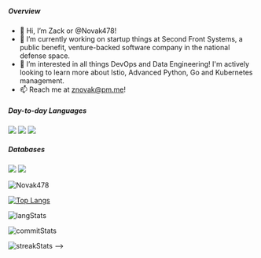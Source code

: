 ##### Overview

- 👋 Hi, I’m Zack or @Novak478! 
- 🔭 I’m currently working on startup things at Second Front Systems, a public benefit, venture-backed software company in the national defense space.
- 👀 I’m interested in all things DevOps and Data Engineering! I'm actively looking to learn more about Istio, Advanced Python, Go and Kubernetes management.
- 📫 Reach me at znovak@pm.me!

##### Day-to-day Languages

![](https://img.shields.io/badge/-python-black?style=flat-square&logo=Python)
![](https://img.shields.io/badge/-sql-black?style=flat-square&logo=Sql)
![](https://img.shields.io/badge/-bash-black?style=flat-square&logo=shell)

##### Databases

![](https://img.shields.io/badge/-MySQL-black?style=flat-square&logo=MySQL)
![](https://img.shields.io/badge/-PostgreSQL-black?style=flat-square&logo=PostgreSQL)

<p align="left"> <img src="https://komarev.com/ghpvc/?username=Novak478&label=Profile%20views&color=0e75b6&style=flat" alt="Novak478" /> </p>

[![Top Langs](https://github-readme-stats.vercel.app/api/top-langs/?username=Novak478)](https://github.com/Novak478/github-readme-stats)

![langStats](https://github-readme-stats.vercel.app/api/top-langs?username=Novak478&show_icons=true&locale=en&layout=compact)

![commitStats](https://github-readme-stats.vercel.app/api?username=Novak478&show_icons=true&locale=en)

![streakStats](https://github-readme-streak-stats.herokuapp.com/?user=Novak478&show_icons=true&locale=en) -->

<!--

Novak478/Novak478 is a ✨ special ✨ repository because its `README.md` (this file) appears on your GitHub profile.
You can click the Preview link to take a look at your changes.
--->
